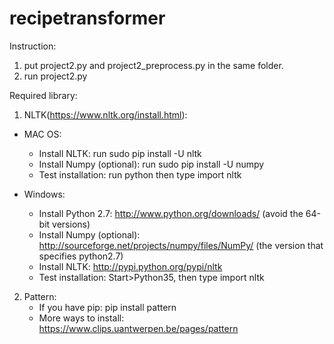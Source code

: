 # recipetransformer

Instruction:
1. put project2.py and project2_preprocess.py in the same folder.
2. run project2.py

Required library:
1. NLTK(https://www.nltk.org/install.html): 

  - MAC OS:
    - Install NLTK: run sudo pip install -U nltk
    - Install Numpy (optional): run sudo pip install -U numpy
    - Test installation: run python then type import nltk
  
  
  - Windows: 
    - Install Python 2.7: http://www.python.org/downloads/ (avoid the 64-bit versions)
    - Install Numpy (optional): http://sourceforge.net/projects/numpy/files/NumPy/ (the version that specifies python2.7)
    - Install NLTK: http://pypi.python.org/pypi/nltk
    - Test installation: Start>Python35, then type import nltk
  
2. Pattern:
   - If you have pip: pip install pattern
   - More ways to install: https://www.clips.uantwerpen.be/pages/pattern
   

